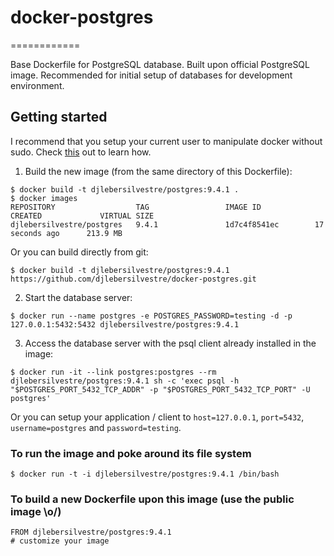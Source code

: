 # docker-postgres
============

Base Dockerfile for PostgreSQL database. Built upon official PostgreSQL image.
Recommended for initial setup of databases for development environment.

Getting started
---------------

I recommend that you setup your current user to manipulate docker without sudo.
Check [this](http://askubuntu.com/questions/477551/how-can-i-use-docker-without-sudo) out to learn how.

1. Build the new image (from the same directory of this Dockerfile):
```
$ docker build -t djlebersilvestre/postgres:9.4.1 .
$ docker images
REPOSITORY                  TAG                 IMAGE ID            CREATED             VIRTUAL SIZE
djlebersilvestre/postgres   9.4.1               1d7c4f8541ec        17 seconds ago      213.9 MB

```
Or you can build directly from git:
```
$ docker build -t djlebersilvestre/postgres:9.4.1 https://github.com/djlebersilvestre/docker-postgres.git
```

2. Start the database server:
```
$ docker run --name postgres -e POSTGRES_PASSWORD=testing -d -p 127.0.0.1:5432:5432 djlebersilvestre/postgres:9.4.1
```

3. Access the database server with the psql client already installed in the image:
```
$ docker run -it --link postgres:postgres --rm djlebersilvestre/postgres:9.4.1 sh -c 'exec psql -h "$POSTGRES_PORT_5432_TCP_ADDR" -p "$POSTGRES_PORT_5432_TCP_PORT" -U postgres'
```
Or you can setup your application / client to `host=127.0.0.1`,  `port=5432`, `username=postgres` and `password=testing`.

### To run the image and poke around its file system
```
$ docker run -t -i djlebersilvestre/postgres:9.4.1 /bin/bash
```

### To build a new Dockerfile upon this image (use the public image \o/)
```
FROM djlebersilvestre/postgres:9.4.1
# customize your image
```
